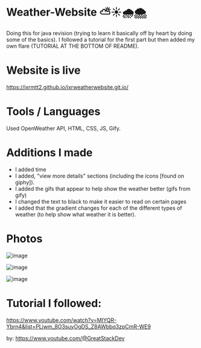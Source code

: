 # Weather-Website ⛅☀️🌧️🌨️

Doing this for java revision (trying to learn it basically off by heart by doing some of the basics).
I followed a tutorial for the first part but then added my own flare (TUTORIAL AT THE BOTTOM OF README).

# Website is live
https://ixrmtt2.github.io/ixrweatherwebsite.git.io/

# Tools / Languages
Used OpenWeather API, HTML, CSS, JS, Gify.

# Additions I made

- I added time
- I added, "view more details" sections (including the icons [found on giphy]).
- I added the gifs that appear to help show the weather better (gifs from gify)
- I changed the text to black to make it easier to read on certain pages
- I added that the gradient changes for each of the different types of weather (to help show what weather it is better).

# Photos
![image](https://github.com/user-attachments/assets/2bb23451-369e-4b4c-a01f-56910fec191b)

![image](https://github.com/user-attachments/assets/8b38a8b6-e0d2-4c67-99b6-7beab9f87ccb)

![image](https://github.com/user-attachments/assets/5b0a2765-5398-4531-a097-30c339ff269f)

# Tutorial I followed:
https://www.youtube.com/watch?v=MIYQR-Ybrn4&list=PLjwm_8O3suyOgDS_Z8AWbbq3zpCmR-WE9

by:
https://www.youtube.com/@GreatStackDev
